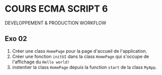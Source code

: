 <!--
@Author: Nicolas Fazio <webmaster-fazio>
@Date:   01-09-2016
@Email:  contact@nicolasfazio.ch
@Last modified by:   webmaster-fazio
@Last modified time: 01-09-2016
-->

# COURS ECMA SCRIPT 6
  DEVELOPPEMENT &amp; PRODUCTION WORKFLOW

## Exo 02
  1. Créer une class `HomePage` pour la page d'accueil de l'application.
  2. Créer une fonction `initUI`  dans la class `HomePage` qui s'occupe de l'affichage du `Hello world!`
  3. instentier la class `HomePage` depuis la function `start` de la class `MyApp`.
